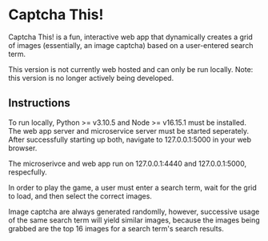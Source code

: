 # Captcha This!

Captcha This! is a fun, interactive web app that dynamically creates a grid of images (essentially, an image captcha) based on a user-entered search term.

This version is not currently web hosted and can only be run locally. Note: this version is no longer actively being developed. 

## Instructions
To run locally, Python >= v3.10.5 and Node >= v16.15.1 must be installed. The web app server and microservice server must be started seperately. After successfully starting up both, navigate to 127.0.0.1:5000 in your web browser. 

The microserivce and web app run on 127.0.0.1:4440 and 127.0.0.1:5000, respecfully. 

In order to play the game, a user must enter a search term, wait for the grid to load, and then select the correct images. 

Image captcha are always generated randomlly, however, successive usage of the same search term will yield similar images, because
the images being grabbed are the top 16 images for a search term's search results. 
